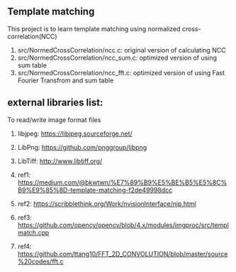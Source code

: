 ## Template matching 


This project is to learn template matching using normalized cross-correlation(NCC) 
1. src/NormedCrossCorrelation/ncc.c:     original version of calculating NCC 
2. src/NormedCrossCorrelation/ncc_sum.c: optimized version of using sum table 
3. src/NormedCrossCorrelation/ncc_fft.c: optimized version of using Fast Fourier Transfrom and sum table 

## external libraries list:
To read/write image format files 
1. libjpeg: https://libjpeg.sourceforge.net/
2. LibPng: https://github.com/pnggroup/libpng
3. LibTiff: http://www.libtiff.org/

1. ref1: https://medium.com/@bkwtwn/%E7%89%B9%E5%BE%B5%E5%8C%B9%E9%85%8D-template-matching-f2de49998dcc 
2. ref2: https://scribblethink.org/Work/nvisionInterface/nip.html 
3. ref3: https://github.com/opencv/opencv/blob/4.x/modules/imgproc/src/templmatch.cpp 
4. ref4: https://github.com/ttang10/FFT_2D_CONVOLUTION/blob/master/source%20codes/fft.c 
